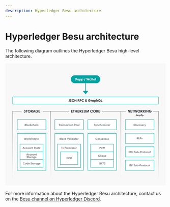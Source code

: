 ```yaml
---
description: Hyperledger Besu architecture
---
```


# Hyperledger Besu architecture

The following diagram outlines the Hyperledger Besu high-level architecture.

![Architecture](../images/Architecture.png)

For more information about the Hyperledger Besu architecture, contact us on the
[Besu channel on Hyperledger Discord](https://discord.gg/hyperledger).
